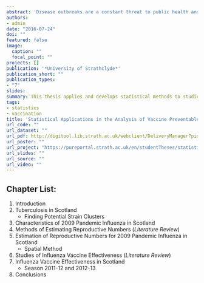 ```yaml
---
abstract: 'Disease outbreaks are a constant threat to public health and so effective management of these outbreaks is vital. By using statistical methods, we can better understand how a disease is affecting populations and monitor the progression of diseases over time. This thesis applies and develops statistical methods to studies of vaccine-preventable disease outbreaks in Scotland and aims to aid in the detection and management of outbreaks.'
authors:
- admin
date: "2016-07-24"
doi: ""
featured: false
image:
  caption: ""
  focal_point: ""
projects: []
publication: '*University of Strathclyde*'
publication_short: ""
publication_types:
- "7"
slides:
summary: This thesis applies and develops statistical methods to studies of vaccine-preventable disease outbreaks in Scotland and aims to aid in the detection and management of outbreaks.
tags:
- statistics
- vaccination
title: 'Statistical Applications in the Analysis of Vaccine Preventable Diseases'
url_code: ""
url_dataset: ""
url_pdf: http://digitool.lib.strath.ac.uk/webclient/DeliveryManager?pid=27092&custom_att_2=direct
url_poster: ""
url_project: "https://pureportal.strath.ac.uk/en/studentTheses/statistical-applications-in-the-analysis-of-vaccine-preventable-d"
url_slides: ""
url_source: ""
url_video: ""
---
```


## Chapter List:

1. Introduction
2. Tuberculosis in Scotland
    + Finding Potential Strain Clusters
3. Characteristics of 2009 Pandemic Influenza in Scotland
4. Methods of Estimating Reproductive Numbers (*Literature Review*)
5. Estimation of Reproductive Numbers for 2009 Pandemic Influenza in Scotland
    + Spatial Method
6. Studies of Influenza Vaccine Effectiveness (*Literature Review*)
7. Influenza Vaccine Effectiveness in Scotland
    + Season 2011-12 and 2012-13
8. Conclusions
